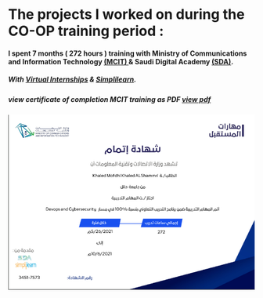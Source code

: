 # The projects I worked on during the CO-OP training period : 

#### I spent 7 months ( 272 hours ) training with Ministry of Communications and Information Technology [(MCIT) ](https://www.mcit.gov.sa/) & Saudi Digital Academy [(SDA)](https://sda.edu.sa/).
##### With [Virtual Internships](https://www.virtualinternships.com/) & [Simplilearn](https://www.simplilearn.com/). 


##### view certificate of completion MCIT training as PDF [view pdf](https://raw.githubusercontent.com/ik0z/Docs/master/MCIT.pdf)



![alt text](https://raw.githubusercontent.com/ik0z/CO-OP-training/main/MCIT.jpg)
